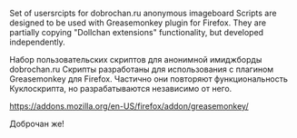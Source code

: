 Set of usersrcipts for dobrochan.ru anonymous imageboard
Scripts are designed to be used with Greasemonkey plugin for Firefox.
They are partially copying "Dollchan extensions" functionality, but developed independently.

Набор пользовательских скриптов для анонимной имиджборды dobrochan.ru
Скрипты разработаны для использования с плагином Greasemonkey для Firefox.
Частично они повторяют функциональность Куклоскрипта, но разрабатываются независимо от него.

https://addons.mozilla.org/en-US/firefox/addon/greasemonkey/

Доброчан же!
